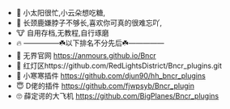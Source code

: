 - 👀 小太阳很忙,小云朵想吃糖,
- 🌱 长颈鹿嫌脖子不够长,喜欢你可真的很难忘吖,
- 🐮 自用存档,无教程,自行琢磨
- 🔥 —————☘️以下排名不分先后☘️—————
- 🤨 无界官网  https://anmours.github.io/Bncr
- 🤩 红灯区https://github.com/RedLightsDistrict/Bncr_plugins.git
- 🧐 小寒寒插件 https://github.com/djun90/hh_bncr_plugins
- 😇 D佬的插件 https://github.com/fjwpsyb/Bncr_plugin
- 🙄 薛定谔的大飞机 https://github.com/BigPlanes/Bncr_plugins
